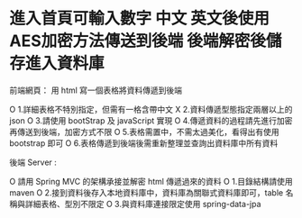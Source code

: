 # 進入首頁可輸入數字 中文 英文後使用AES加密方法傳送到後端 後端解密後儲存進入資料庫


前端網頁： 用 html 寫一個表格將資料傳遞到後端

O 1.詳細表格不特別指定，但需有一格含帶中文
X 2.資料傳遞型態指定兩層以上的json
O 3.請使用 bootStrap 及 javaScript 實現
O 4.傳遞資料的過程請先進行加密再傳送到後端，加密方式不限
O 5.表格需置中，不需太過美化，看得出有使用 bootstrap 即可
O 6.表格傳遞到後端後需重新整理並查詢出資料庫中所有資料

後端 Server : 

O 請用 Spring MVC 的架構承接並解密 html 傳遞過來的資料
O 1.目錄結構請使用maven
O 2.接到資料後存入本地資料庫中，資料庫為關聯式資料庫即可，table 名稱與詳細表格、型別不限定
O 3.與資料庫連接限定使用 spring-data-jpa

